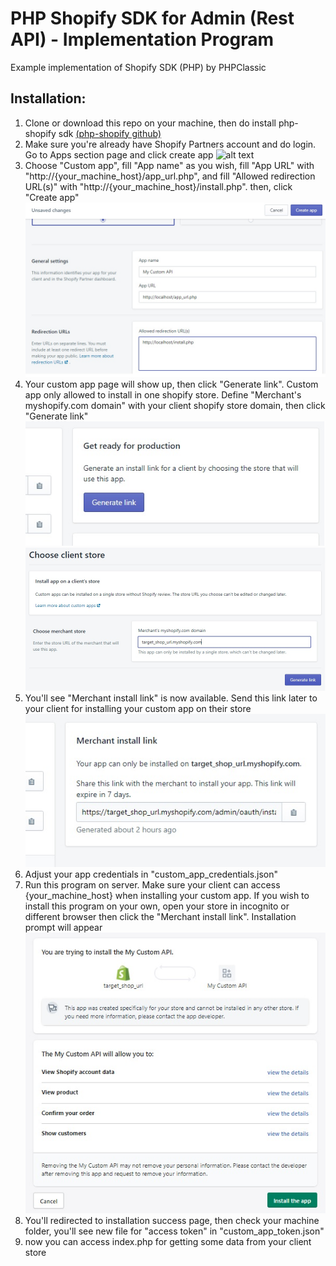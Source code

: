 # PHP Shopify SDK for Admin (Rest API) - Implementation Program
Example implementation of Shopify SDK (PHP) by PHPClassic

## Installation:
1. Clone or download this repo on your machine, then do install php-shopify sdk [(php-shopify github)](https://github.com/phpclassic/php-shopify)
2. Make sure you're already have Shopify Partners account and do login. Go to Apps section page and click create app
![alt text](screenshots/installation_2.jpg?raw=true "Apps Section Page")
3. Choose "Custom app", fill "App name" as you wish, fill "App URL" with "http://{your_machine_host}/app_url.php", and fill "Allowed redirection URL(s)" with "http://{your_machine_host}/install.php". then, click "Create app"
![alt text](screenshots/installation_3.jpg?raw=true "Create Custom App")
4. Your custom app page will show up, then click "Generate link". Custom app only allowed to install in one shopify store. Define "Merchant's myshopify.com domain" with your client shopify store domain, then click "Generate link"
![alt text](screenshots/installation_4_1.jpg?raw=true "Custom App Homepage")
![alt text](screenshots/installation_4_2.jpg?raw=true "Generate Link Page")
5. You'll see "Merchant install link" is now available. Send this link later to your client for installing your custom app on their store
![alt text](screenshots/installation_5.jpg?raw=true "Custom App Homepage")
6. Adjust your app credentials in "custom_app_credentials.json"
7. Run this program on server. Make sure your client can access {your_machine_host} when installing your custom app. If you wish to install this program on your own, open your store in incognito or different browser then click the "Merchant install link". Installation prompt will appear
![alt text](screenshots/installation_7.jpg?raw=true "Custom App Installation Prompt")
8. You'll redirected to installation success page, then check your machine folder, you'll see new file for "access token" in "custom_app_token.json"
9. now you can access index.php for getting some data from your client store
